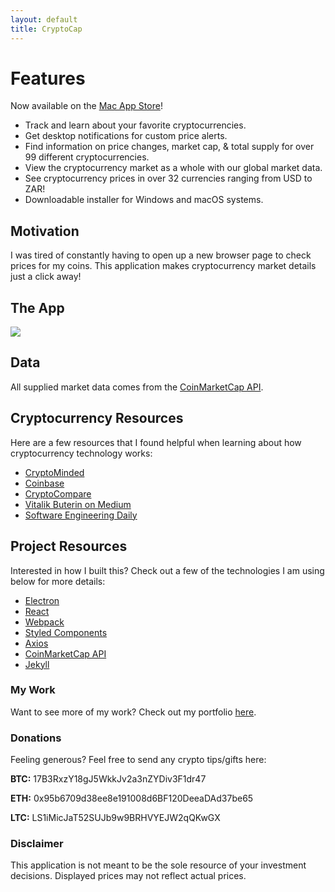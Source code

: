 ```yaml
---
layout: default
title: CryptoCap
---
```


# [](#header-features)Features

Now available on the [Mac App Store](https://itunes.apple.com/app/cryptocap/id1334581292)!

* Track and learn about your favorite cryptocurrencies.
* Get desktop notifications for custom price alerts.
* Find information on price changes, market cap, & total supply for over 99 different cryptocurrencies.
* View the cryptocurrency market as a whole with our global market data.
* See cryptocurrency prices in over 32 currencies ranging from USD to ZAR!
* Downloadable installer for Windows and macOS systems.

## [](#header-motivation)Motivation

I was tired of constantly having to open up a new browser page to check prices
for my coins. This application makes cryptocurrency market details just a click
away!

## [](#header-view)The App

![](https://github.com/C-Rodg/CryptoCap/blob/master/assets/crypto.png?raw=true)

## [](#header-data)Data

All supplied market data comes from the
[CoinMarketCap API](https://coinmarketcap.com/).

## [](#header-crypto)Cryptocurrency Resources

Here are a few resources that I found helpful when learning about how
cryptocurrency technology works:

* [CryptoMinded](https://cryptominded.com/)
* [Coinbase](https://www.coinbase.com/)
* [CryptoCompare](https://www.cryptocompare.com/)
* [Vitalik Buterin on Medium](https://medium.com/@VitalikButerin)
* [Software Engineering Daily](https://softwareengineeringdaily.com/category/blockchain/)

## [](#header-project)Project Resources

Interested in how I built this? Check out a few of the technologies I am using
below for more details:

* [Electron](https://electronjs.org/)
* [React](https://reactjs.org/)
* [Webpack](https://webpack.js.org/)
* [Styled Components](https://www.styled-components.com)
* [Axios](https://github.com/axios/axios)
* [CoinMarketCap API](https://coinmarketcap.com/api/)
* [Jekyll](https://jekyllrb.com/)

### [](#header-portfolio)My Work

Want to see more of my work? Check out my portfolio
[here](https://curtisrodgers.com/).

### [](#header-generous)Donations

Feeling generous? Feel free to send any crypto tips/gifts here:

**BTC:** 17B3RxzY18gJ5WkkJv2a3nZYDiv3F1dr47

**ETH:** 0x95b6709d38ee8e191008d6BF120DeeaDAd37be65

**LTC:** LS1iMicJaT52SUJb9w9BRHVYEJW2qQKwGX

### [](#header-disclaimer)Disclaimer

This application is not meant to be the sole resource of your investment decisions. Displayed prices may not reflect actual prices.
